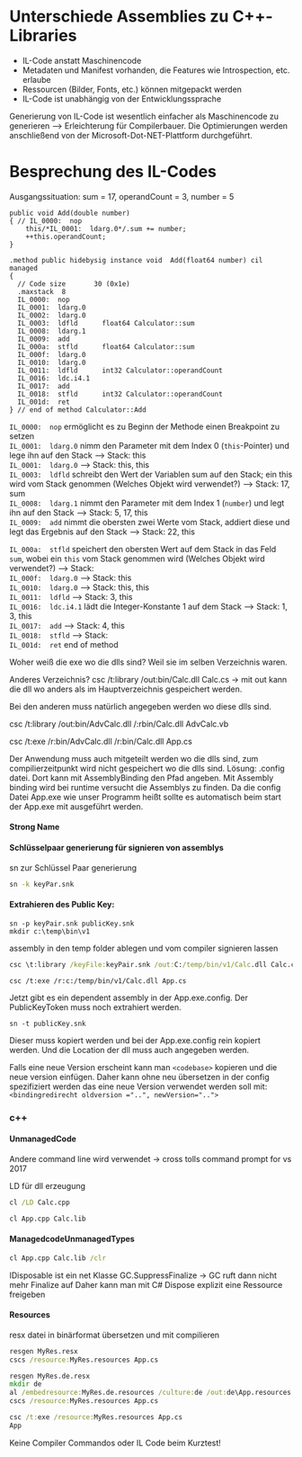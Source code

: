 
# Unterschiede Assemblies zu C++-Libraries

- IL-Code anstatt Maschinencode
- Metadaten und Manifest vorhanden, die Features wie Introspection, etc. erlaube
- Ressourcen (Bilder, Fonts, etc.) können mitgepackt werden
- IL-Code ist unabhängig von der Entwicklungssprache

Generierung von IL-Code ist wesentlich einfacher als Maschinencode zu generieren --> Erleichterung für Compilerbauer.
Die Optimierungen werden anschließend von der Microsoft-Dot-NET-Plattform durchgeführt.

# Besprechung des IL-Codes

Ausgangssituation: sum = 17, operandCount = 3, number = 5

	public void Add(double number)
	{ // IL_0000:  nop
		this/*IL_0001:  ldarg.0*/.sum += number;
		++this.operandCount;
	}
	
	.method public hidebysig instance void  Add(float64 number) cil managed
	{
	  // Code size       30 (0x1e)
	  .maxstack  8
	  IL_0000:  nop
	  IL_0001:  ldarg.0
	  IL_0002:  ldarg.0
	  IL_0003:  ldfld      float64 Calculator::sum
	  IL_0008:  ldarg.1
	  IL_0009:  add
	  IL_000a:  stfld      float64 Calculator::sum
	  IL_000f:  ldarg.0
	  IL_0010:  ldarg.0
	  IL_0011:  ldfld      int32 Calculator::operandCount
	  IL_0016:  ldc.i4.1
	  IL_0017:  add
	  IL_0018:  stfld      int32 Calculator::operandCount
	  IL_001d:  ret
	} // end of method Calculator::Add

`IL_0000:  nop` ermöglicht es zu Beginn der Methode einen Breakpoint zu setzen  
`IL_0001:  ldarg.0` nimm den Parameter mit dem Index 0 (`this`-Pointer) und lege ihn auf den Stack --> Stack: this  
`IL_0001:  ldarg.0` --> Stack: this, this  
`IL_0003:  ldfld` schreibt den Wert der Variablen sum   auf den Stack; ein this  wird vom Stack genommen (Welches Objekt wird verwendet?) --> Stack: 17, sum  
`IL_0008:  ldarg.1` nimmt den Parameter mit dem Index 1   (`number`) und legt ihn auf den Stack --> Stack: 5, 17, this  
`IL_0009:  add` nimmt die obersten zwei Werte vom Stack, addiert diese und legt das Ergebnis auf den Stack --> Stack: 22, this

`IL_000a:  stfld` speichert den obersten Wert auf dem Stack in das Feld `sum`, wobei ein `this` vom Stack genommen wird (Welches Objekt wird verwendet?) --> Stack: <empty>  
`IL_000f:  ldarg.0` --> Stack: this  
`IL_0010:  ldarg.0` --> Stack: this, this  
`IL_0011:  ldfld` --> Stack: 3, this  
`IL_0016:  ldc.i4.1` lädt die Integer-Konstante 1 auf   dem Stack --> Stack: 1, 3, this  
`IL_0017:  add` --> Stack: 4, this   
`IL_0018:  stfld` --> Stack: <empty>  
`IL_001d:  ret` end of method  


Woher weiß die exe wo die dlls sind?
Weil sie im selben Verzeichnis waren.

Anderes Verzeichnis?
csc /t:library /out:bin/Calc.dll Calc.cs
-> mit out kann die dll wo anders als im Hauptverzeichnis gespeichert werden.

Bei den anderen muss natürlich angegeben werden wo diese dlls sind.

csc /t:library /out:bin/AdvCalc.dll /:rbin/Calc.dll AdvCalc.vb

csc /t:exe /r:bin/AdvCalc.dll /r:bin/Calc.dll App.cs

Der Anwendung muss auch mitgeteilt werden wo die dlls sind, zum compilierzeitpunkt wird nicht gespeichert wo die dlls sind. Lösung: .config datei. Dort kann mit AssemblyBinding den Pfad angeben. Mit Assembly binding wird bei runtime versucht die Assemblys zu finden. Da die config Datei App.exe wie unser Programm heißt sollte es automatisch beim start der App.exe mit ausgeführt werden. 

#### Strong Name

#### Schlüsselpaar generierung für signieren von assemblys
sn zur Schlüssel Paar generierung
```cmd
sn -k keyPar.snk
```
#### Extrahieren des Public Key:
```
sn -p keyPair.snk publicKey.snk
mkdir c:\temp\bin\v1 
```

assembly in den temp folder ablegen und vom compiler signieren lassen  
```cmd
csc \t:library /keyFile:keyPair.snk /out:C:/temp/bin/v1/Calc.dll Calc.cs
```
```
csc /t:exe /r:c:/temp/bin/v1/Calc.dll App.cs
```

Jetzt gibt es ein dependent assembly in der App.exe.config. Der PublicKeyToken muss noch extrahiert werden.

```
sn -t publicKey.snk
```

Dieser muss kopiert werden und bei der App.exe.config rein kopiert werden. Und die Location der dll muss auch angegeben werden.

Falls eine neue Version erscheint kann man `<codebase>` kopieren und die neue version einfügen. Daher kann ohne neu übersetzen in der config spezifiziert werden das eine neue Version verwendet werden soll mit: `<bindingredirecht oldversion ="..", newVersion="..">`


### c++
#### UnmanagedCode
Andere command line wird verwendet -> cross tolls command prompt for vs 2017  

LD für dll erzeugung
```cmd
cl /LD Calc.cpp
```

```cmd
cl App.cpp Calc.lib
```

#### ManagedcodeUnmanagedTypes
```cmd
cl App.cpp Calc.lib /clr
```

IDisposable ist ein net Klasse
GC.SuppressFinalize -> GC ruft dann nicht mehr Finalize auf 
Daher kann man mit C# Dispose explizit eine Ressource freigeben

#### Resources

resx datei in binärformat übersetzen und mit compilieren
```cmd
resgen MyRes.resx
cscs /resource:MyRes.resources App.cs
```
```cmd
resgen MyRes.de.resx
mkdir de
al /embedresource:MyRes.de.resources /culture:de /out:de\App.resources.dll
cscs /resource:MyRes.resources App.cs
```
```cmd
csc /t:exe /resource:MyRes.resources App.cs
App
```



Keine Compiler Commandos oder IL Code beim Kurztest!
